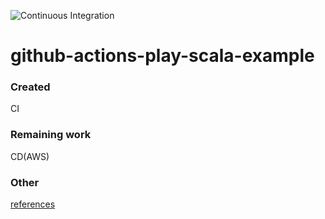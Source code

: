 ![Continuous Integration](https://github.com/yoshihir/ddd-play-scala-example/workflows/Continuous%20Integration/badge.svg?branch=master&event=push)

# github-actions-play-scala-example

### Created
CI

### Remaining work
CD(AWS)

### Other
[references](https://booth.pm/ja/items/1865906)

